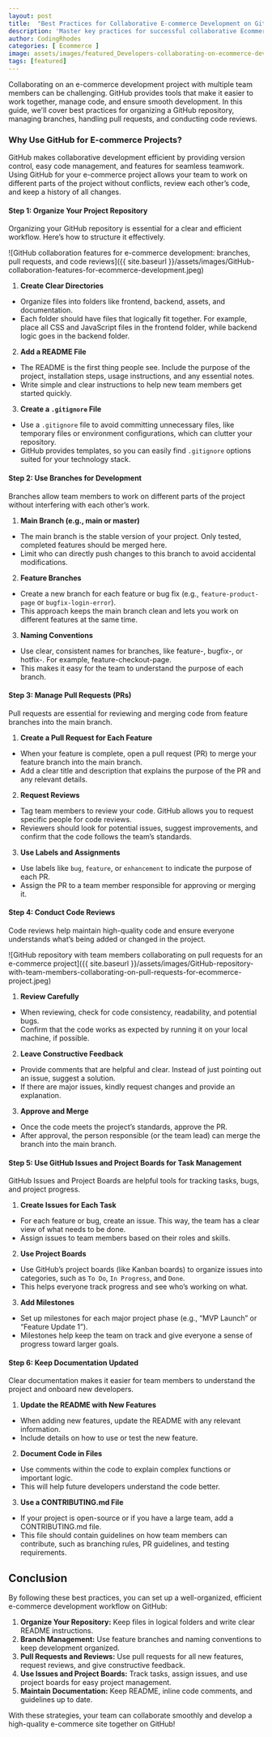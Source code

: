 ```yaml
---
layout: post
title:  "Best Practices for Collaborative E-commerce Development on GitHub"
description: 'Master key practices for successful collaborative Ecommerce development on GitHub, including version control, workflow optimization, and seamless team collaboration.'
author: CodingRhodes
categories: [ Ecommerce ]
image: assets/images/featured_Developers-collaborating-on-ecommerce-development-projects-using-GitHub.jpeg
tags: [featured]
---
```

Collaborating on an e-commerce development project with multiple team members can be challenging. GitHub provides tools that make it easier to work together, manage code, and ensure smooth development. In this guide, we'll cover best practices for organizing a GitHub repository, managing branches, handling pull requests, and conducting code reviews.

### Why Use GitHub for E-commerce Projects?
GitHub makes collaborative development efficient by providing version control, easy code management, and features for seamless teamwork. Using GitHub for your e-commerce project allows your team to work on different parts of the project without conflicts, review each other’s code, and keep a history of all changes.

#### Step 1: Organize Your Project Repository
Organizing your GitHub repository is essential for a clear and efficient workflow. Here’s how to structure it effectively.

![GitHub collaboration features for e-commerce development: branches, pull requests, and code reviews]({{ site.baseurl }}/assets/images/GitHub-collaboration-features-for-ecommerce-development.jpeg)

1. **Create Clear Directories**
+ Organize files into folders like frontend, backend, assets, and documentation.
+ Each folder should have files that logically fit together. For example, place all CSS and JavaScript files in the frontend folder, while backend logic goes in the backend folder.
2. **Add a README File**
+ The README is the first thing people see. Include the purpose of the project, installation steps, usage instructions, and any essential notes.
+ Write simple and clear instructions to help new team members get started quickly.
3. **Create a `.gitignore` File**
+ Use a `.gitignore` file to avoid committing unnecessary files, like temporary files or environment configurations, which can clutter your repository.
+ GitHub provides templates, so you can easily find `.gitignore` options suited for your technology stack.

#### Step 2: Use Branches for Development
Branches allow team members to work on different parts of the project without interfering with each other’s work.

1. **Main Branch (e.g., main or master)**
+ The main branch is the stable version of your project. Only tested, completed features should be merged here.
+ Limit who can directly push changes to this branch to avoid accidental modifications.
2. **Feature Branches**
+ Create a new branch for each feature or bug fix (e.g., `feature-product-page` or `bugfix-login-error`).
+ This approach keeps the main branch clean and lets you work on different features at the same time.
3. **Naming Conventions**
+ Use clear, consistent names for branches, like feature-, bugfix-, or hotfix-. For example, feature-checkout-page.
+ This makes it easy for the team to understand the purpose of each branch.

#### Step 3: Manage Pull Requests (PRs)
Pull requests are essential for reviewing and merging code from feature branches into the main branch.

1. **Create a Pull Request for Each Feature**
+ When your feature is complete, open a pull request (PR) to merge your feature branch into the main branch.
+ Add a clear title and description that explains the purpose of the PR and any relevant details.
2. **Request Reviews**
+ Tag team members to review your code. GitHub allows you to request specific people for code reviews.
+ Reviewers should look for potential issues, suggest improvements, and confirm that the code follows the team’s standards.
3. **Use Labels and Assignments**
+ Use labels like `bug`, `feature`, or `enhancement` to indicate the purpose of each PR.
+ Assign the PR to a team member responsible for approving or merging it.

#### Step 4: Conduct Code Reviews
Code reviews help maintain high-quality code and ensure everyone understands what’s being added or changed in the project.

![GitHub repository with team members collaborating on pull requests for an e-commerce project]({{ site.baseurl }}/assets/images/GitHub-repository-with-team-members-collaborating-on-pull-requests-for-ecommerce-project.jpeg)

1. **Review Carefully**
+ When reviewing, check for code consistency, readability, and potential bugs.
+ Confirm that the code works as expected by running it on your local machine, if possible.
2. **Leave Constructive Feedback**
+ Provide comments that are helpful and clear. Instead of just pointing out an issue, suggest a solution.
+ If there are major issues, kindly request changes and provide an explanation.
3. **Approve and Merge**
+ Once the code meets the project’s standards, approve the PR.
+ After approval, the person responsible (or the team lead) can merge the branch into the main branch.

#### Step 5: Use GitHub Issues and Project Boards for Task Management
GitHub Issues and Project Boards are helpful tools for tracking tasks, bugs, and project progress.

1. **Create Issues for Each Task**

+ For each feature or bug, create an issue. This way, the team has a clear view of what needs to be done.
+ Assign issues to team members based on their roles and skills.
2. **Use Project Boards**
+ Use GitHub’s project boards (like Kanban boards) to organize issues into categories, such as `To Do`, `In Progress`, and `Done`.
+ This helps everyone track progress and see who’s working on what.
3. **Add Milestones**
+ Set up milestones for each major project phase (e.g., “MVP Launch” or “Feature Update 1”).
+ Milestones help keep the team on track and give everyone a sense of progress toward larger goals.

#### Step 6: Keep Documentation Updated
Clear documentation makes it easier for team members to understand the project and onboard new developers.

1. **Update the README with New Features**
+ When adding new features, update the README with any relevant information.
+ Include details on how to use or test the new feature.
2. **Document Code in Files**
+ Use comments within the code to explain complex functions or important logic.
+ This will help future developers understand the code better.
3. **Use a CONTRIBUTING.md File**
+ If your project is open-source or if you have a large team, add a CONTRIBUTING.md file.
+ This file should contain guidelines on how team members can contribute, such as branching rules, PR guidelines, and testing requirements.

## Conclusion
By following these best practices, you can set up a well-organized, efficient e-commerce development workflow on GitHub:

1. **Organize Your Repository:** Keep files in logical folders and write clear README instructions.
2. **Branch Management:** Use feature branches and naming conventions to keep development organized.
3. **Pull Requests and Reviews:** Use pull requests for all new features, request reviews, and give constructive feedback.
4. **Use Issues and Project Boards:** Track tasks, assign issues, and use project boards for easy project management.
5. **Maintain Documentation:** Keep README, inline code comments, and guidelines up to date.

With these strategies, your team can collaborate smoothly and develop a high-quality e-commerce site together on GitHub!